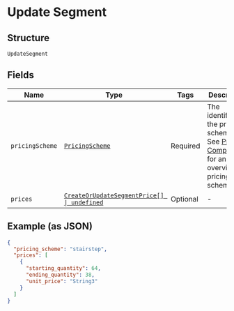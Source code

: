 
# Update Segment

## Structure

`UpdateSegment`

## Fields

| Name | Type | Tags | Description |
|  --- | --- | --- | --- |
| `pricingScheme` | [`PricingScheme`](../../doc/models/pricing-scheme.md) | Required | The identifier for the pricing scheme. See [Product Components](https://help.chargify.com/products/product-components.html) for an overview of pricing schemes. |
| `prices` | [`CreateOrUpdateSegmentPrice[] \| undefined`](../../doc/models/create-or-update-segment-price.md) | Optional | - |

## Example (as JSON)

```json
{
  "pricing_scheme": "stairstep",
  "prices": [
    {
      "starting_quantity": 64,
      "ending_quantity": 38,
      "unit_price": "String3"
    }
  ]
}
```

